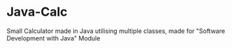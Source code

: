 # Java-Calc
Small Calculator made in Java utilising multiple classes, made for "Software Development with Java" Module

